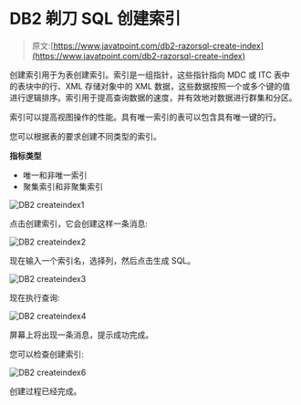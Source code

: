 # DB2 剃刀 SQL 创建索引

> 原文:[https://www.javatpoint.com/db2-razorsql-create-index](https://www.javatpoint.com/db2-razorsql-create-index)

创建索引用于为表创建索引。索引是一组指针，这些指针指向 MDC 或 ITC 表中的表块中的行、XML 存储对象中的 XML 数据，这些数据按照一个或多个键的值进行逻辑排序。索引用于提高查询数据的速度，并有效地对数据进行群集和分区。

索引可以提高视图操作的性能。具有唯一索引的表可以包含具有唯一键的行。

您可以根据表的要求创建不同类型的索引。

**指标类型**

*   唯一和非唯一索引
*   聚集索引和非聚集索引

![DB2 createindex1 ](../Images/cf8f148e48473f3cf23a24eabb8a1466.png)

点击创建索引，它会创建这样一条消息:

![DB2 createindex2 ](../Images/565780ce1992c044cba67695501708db.png)

现在输入一个索引名，选择列，然后点击生成 SQL。

![DB2 createindex3 ](../Images/85264cf74ec7946ccd513467dd9a84f1.png)

现在执行查询:

![DB2 createindex4 ](../Images/9c992f617e6fa219dff8af26405074ac.png)

屏幕上将出现一条消息，提示成功完成。

您可以检查创建索引:

![DB2 createindex6 ](../Images/65e8472b508a93b6a3b104a457b8aa49.png)

创建过程已经完成。